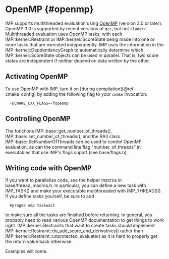 OpenMP {#openmp}
======

IMP supports multithreaded evaluation using [OpenMP](http://openmp.org/wp/) (version 3.0 or later). OpenMP 3.0 is supported by recent versions of `gcc`, but not `clang++`. Multithreaded evaluation uses OpenMP tasks, with each IMP::kernel::Restraint or IMP::kernel::ScoreState being made into one or more tasks that are executed independently. IMP uses the information in the IMP::kernel::DepdendencyGraph to automatically determine which IMP::kernel::ScoreState objects can be used in parallel. That is, two score states are independent if neither depend on data written by the other.

## Activating OpenMP

To use OpenMP with IMP, turn it on [during compilation](@ref cmake_config)
by adding the following flag to your `cmake` invocation:

      -DCMAKE_CXX_FLAGS=-fopenmp

## Controlling OpenMP

The functions IMP::base::get_number_of_threads(), IMP::base::set_number_of_threads(), and the RAII class IMP::base::SetNumberOfThreads can be used to control OpenMP evaluation, as can the command line flag "number_of_threads" in executables that use IMP's flags suport (see base/flags.h).

## Writing code with OpenMP

If you want to parallelize code, see the helper macros in base/thread_macros.h. In particular, you can define a new task with IMP_TASK() and make your executable multithreaded with IMP_THREADS(). If you define tasks yourself, be sure to add

      #pragma omp taskwait

to make sure all the tasks are finished before returning. In general, you probably need to read various OpenMP documentation to get things to work right. IMP::kernel::Restraints that want to create tasks should implement IMP::kernel::Restraint::do_add_score_and_derivatives() rather than IMP::kernel::Restraint::unprotected_evaluate() as it is hard to properly get the return value back otherwise.

Examples will come.
